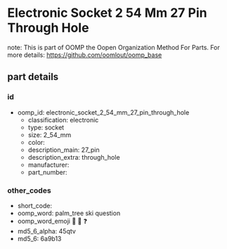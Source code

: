 # Electronic Socket 2 54 Mm 27 Pin Through Hole  

note: This is part of OOMP the Oopen Organization Method For Parts. For more details: https://github.com/oomlout/oomp_base

##  part details





### id
* oomp_id: electronic_socket_2_54_mm_27_pin_through_hole
  * classification: electronic
  * type: socket
  * size: 2_54_mm
  * color: 
  * description_main: 27_pin
  * description_extra: through_hole
  * manufacturer: 
  * part_number: 

### other_codes
* short_code: 
* oomp_word: palm_tree ski question
* oomp_word_emoji :palm_tree: :ski: :question:
* md5_6_alpha: 45qtv
* md5_6: 6a9b13